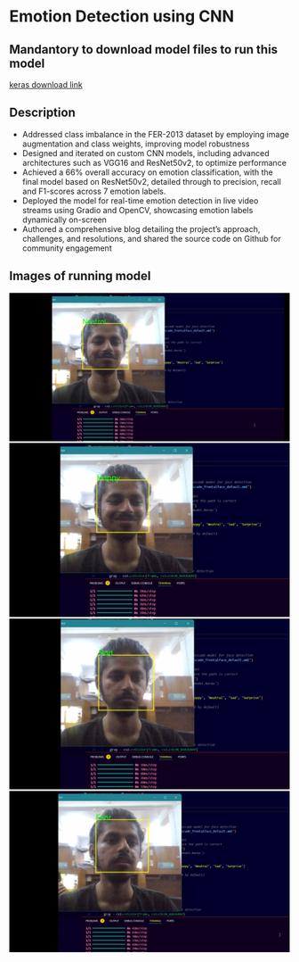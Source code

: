 # Emotion Detection using CNN
## Mandantory to download model files to run this model

[keras download link](https://drive.google.com/drive/folders/1doFI1V4EOg1C1oRsv4fr8kat7ndgdjcP?usp=sharing)

## Description

- Addressed class imbalance in the FER-2013 dataset by employing image augmentation and class weights, improving model robustness 
- Designed and iterated on custom CNN models, including advanced architectures such as VGG16 and ResNet50v2, to optimize performance 
- Achieved a 66% overall accuracy on emotion classification, with the final model based on ResNet50v2, detailed through to precision, recall and F1-scores across 7 emotion labels.
- Deployed the model for real-time emotion  detection in live video streams using Gradio and OpenCV, showcasing emotion labels dynamically on-screen
- Authored a comprehensive blog detailing the project’s approach, challenges, and resolutions, and shared the source code on Github for community engagement



## Images of running model
<img src="Screenshot 2024-06-06 124330.png" alt="Alt text" title="Photo1">

<img src="Screenshot 2024-06-06 124343.png" alt="Alt text" title="Photo2">

<img src="Screenshot 2024-06-06 124356.png" alt="Alt text" title="Photo3">

<img src="Screenshot 2024-06-06 124432.png" alt="Alt text" title="Photo4">
